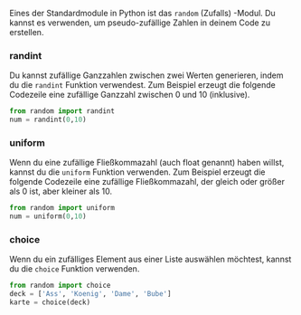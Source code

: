 Eines der Standardmodule in Python ist das `random` (Zufalls) -Modul. Du kannst es verwenden, um pseudo-zufällige Zahlen in deinem Code zu erstellen.

### randint

Du kannst zufällige Ganzzahlen zwischen zwei Werten generieren, indem du die `randint` Funktion verwendest. Zum Beispiel erzeugt die folgende Codezeile eine zufällige Ganzzahl zwischen 0 und 10 (inklusive).

```python
from random import randint
num = randint(0,10)
```

### uniform

Wenn du eine zufällige Fließkommazahl (auch float genannt) haben willst, kannst du die `uniform` Funktion verwenden. Zum Beispiel erzeugt die folgende Codezeile eine zufällige Fließkommazahl, der gleich oder größer als 0 ist, aber kleiner als 10.

```python
from random import uniform
num = uniform(0,10)
```

### choice

Wenn du ein zufälliges Element aus einer Liste auswählen möchtest, kannst du die `choice` Funktion verwenden.

```python
from random import choice
deck = ['Ass', 'Koenig', 'Dame', 'Bube']
karte = choice(deck)
```
